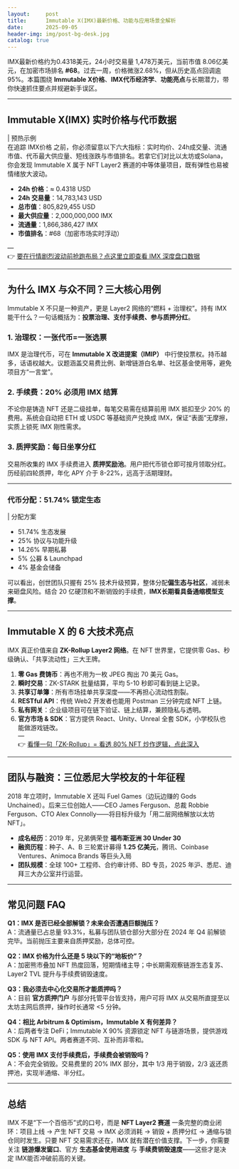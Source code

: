 ```yaml
---
layout:     post
title:      Immutable X(IMX)最新价格、功能与应用场景全解析
date:       2025-09-05
header-img: img/post-bg-desk.jpg
catalog: true
---
```


IMX最新价格约为0.4318美元，24小时交易量 1,478万美元，当前市值 8.06亿美元，在加密市场排名 **#68**。过去一周，价格微涨2.68%，但从历史高点回调逾 95%。本篇围绕 **Immutable X价格**、**IMX代币经济学**、**功能亮点**与长期潜力，带你快速抓住要点并规避新手误区。

---

## Immutable X(IMX) 实时价格与代币数据
| 预热示例  
在追踪 IMX价格 之前，你必须留意以下六大指标：实时均价、24h成交量、流通市值、代币最大供应量、短线涨跌与市值排名。若拿它们对比以太坊或Solana，你会发现 Immutable X 属于 NFT Layer2 赛道的中等体量项目，既有弹性也易被情绪放大波动。

- **24h 价格**：≈ 0.4318 USD  
- **24h 交易量**：14,783,143 USD  
- **总市值**：805,829,455 USD  
- **最大供应量**：2,000,000,000 IMX  
- **流通量**：1,866,386,427 IMX  
- **市值排名**：#68（加密市场实时浮动）  

—  
👉 [要在行情剧烈波动前抢跑布局？点这里立即查看 IMX 深度盘口数据](https://okxdog.com/)

---

## 为什么 IMX 与众不同？三大核心用例
Immutable X 不只是一种资产，更是 Layer2 网络的“燃料 + 治理权”。持有 IMX 能干什么？一句话概括为：**投票治理、支付手续费、参与质押分红**。

### 1. 治理权：一张代币=一张选票
IMX 是治理代币，可在 **Immutable X 改进提案（IMIP）** 中行使投票权。持币越多，话语权越大。议题涵盖交易费比例、新增链游白名单、社区基金使用等，避免项目方“一言堂”。

### 2. 手续费：20% 必须用 IMX 结算
不论你是铸造 NFT 还是二级挂单，每笔交易需在结算前用 IMX 抵扣至少 20% 的费用。系统会自动把 ETH 或 USDC 等基础资产兑换成 IMX，保证“表面”无摩擦，实质上锁死 IMX 刚性需求。

### 3. 质押奖励：每日坐享分红
交易所收集的 IMX 手续费进入 **质押奖励池**。用户把代币锁仓即可按月领取分红。历经前四轮质押，年化 APY 介于 8-22%，远高于活期理财。

---

### 代币分配：51.74% 锁定生态
| 分配方案  
- 51.74% 生态发展  
- 25% 协议与功能升级  
- 14.26% 早期私募  
- 5% 公募 & Launchpad  
- 4% 基金会储备  

可以看出，创世团队只握有 25% 技术升级预算，整体分配**偏生态与社区**，减弱未来砸盘风险。结合 20 亿硬顶和不断销毁的手续费，**IMX长期看具备通缩模型支撑**。

---

## Immutable X 的 6 大技术亮点
IMX 真正价值来自 **ZK-Rollup Layer2 网络**。在 NFT 世界里，它提供零 Gas、秒级确认、「共享流动性」三大王牌。

1. **零 Gas 费铸币**：再也不用为一枚 JPEG 掏出 70 美元 Gas。  
2. **瞬时交易**：ZK-STARK 批量结算，平均 5-10 秒即可看到链上记录。  
3. **共享订单簿**：所有市场挂单共享深度——不再担心流动性割裂。  
4. **RESTful API**：传统 Web2 开发者也能用 Postman 三分钟完成 NFT 上链。  
5. **私有网关**：企业级项目可在链下验证、链上结算，兼顾隐私与透明。  
6. **官方市场 & SDK**：官方提供 React、Unity、Unreal 全套 SDK，小学校队也能做游戏链改。  
—  
👉 [看懂一句「ZK-Rollup」= 看透 80% NFT 炒作逻辑，点此深入](https://okxdog.com/)

---

## 团队与融资：三位悉尼大学校友的十年征程
2018 年立项时，Immutable X 还叫 Fuel Games（边玩边赚的 Gods Unchained）。后来三位创始人——CEO James Ferguson、总裁 Robbie Ferguson、CTO Alex Connolly——将目标升级为「用二层网络解放以太坊 NFT」。

- **成名经历**：2019 年，兄弟俩荣登 **福布斯亚洲 30 Under 30**  
- **融资历程**：种子、A、B 三轮累计募得 **1.25 亿美元**，腾讯、Coinbase Ventures、Animoca Brands 等巨头入局  
- **团队规模**：全球 100+ 工程师、合约审计师、BD 专员，2025 年沪、悉尼、迪拜三大办公室并行运营。

---

## 常见问题 FAQ
**Q1：IMX 是否已经全部解锁？未来会否遭遇巨额抛压？**  
A：流通量已占总量 93.3%，私募与团队锁仓部分大部分在 2024 年 Q4 前解锁完毕。当前抛压主要来自质押奖励，总体可控。

**Q2：IMX 价格为什么还是 5 块以下的“地板价”？**  
A：加密熊市叠加 NFT 热度回落，短期情绪主导；中长期需观察链游生态复苏、Layer2 TVL 提升与手续费销毁速度。

**Q3：我必须去中心化交易所才能质押吗？**  
A：目前 **官方质押门户** 与部分托管平台皆支持，用户可将 IMX 从交易所直提至以太坊主网后质押，操作时长通常 <5 分钟。

**Q4：相比 Arbitrum & Optimism，Immutable X 有何差异？**  
A：后两者专注 DeFi；Immutable X 90% 资源锁定 NFT 与链游场景，提供游戏 SDK 与 NFT API。两者赛道不同、互补而非零和。

**Q5：使用 IMX 支付手续费后，手续费会被销毁吗？**  
A：不会完全销毁。交易费里的 20% IMX 部分，其中 1/3 用于销毁，2/3 返还质押池，实现半通缩、半分红。

---

## 总结
IMX 不是“下一个百倍币”式的口号，而是 **NFT Layer2 赛道** 一条完整的商业闭环：项目上线 → 产生 NFT 交易 → IMX 必须消耗 → 销毁 + 质押分红 → 通缩与锁仓同时发生。只要 NFT 交易需求还在，IMX 就有潜在价值支撑。下一步，你需要关注 **链游爆发窗口**、官方 **生态基金使用进度** 与 **手续费销毁速度**——这些才是决定 IMX能否冲破前高的关键。